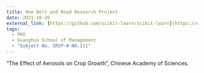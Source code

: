 ```yaml
---
title: One Belt and Road Research Project
date: 2021-10-26
external_link: [https://github.com/scikit-learn/scikit-learn](https://en.gsm.pku.edu.cn/faculty/zwg/
tags:
  - PKU
  - Guanghua School of Management
  - "Subject No. IRSP-#-NO.111"
---
```


“The Effect of Aerosols on Crop Growth”, Chinese Academy of Sciences.

<!--more-->
